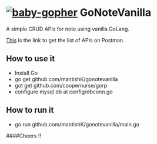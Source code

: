 [![baby-gopher](https://raw2.github.com/drnic/babygopher-site/gh-pages/images/babygopher-badge.png)](http://www.babygopher.org)
GoNoteVanilla
=============

A simple CRUD APIs for note using vanilla GoLang.

[This](https://www.getpostman.com/collections/6b06886b83b93f684512) is the link to get the list of APIs on Postman.

How to use it
-------------

- Install Go
- go get github.com/mantishK/gonotevanilla
- got get github.com/coopernurse/gorp
- configure mysql db at config/dbconn.go

How to run it
-------------

- go run github.com/mantishK/gonotevanilla/main.go

####Cheers !!